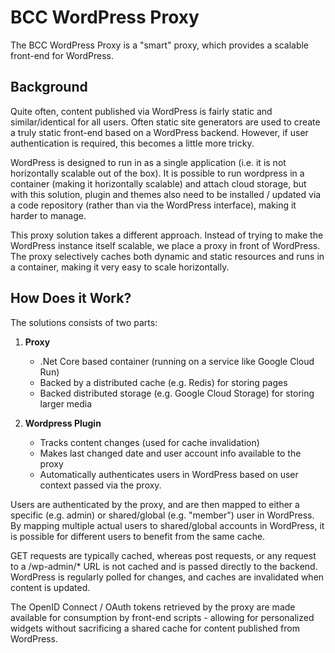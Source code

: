 # BCC WordPress Proxy

The BCC WordPress Proxy is a "smart" proxy, which provides a scalable front-end for WordPress.

## Background
Quite often, content published via WordPress is fairly static and similar/identical for all users. Often static site generators are used to create a truly static front-end based on a WordPress backend. However, if user authentication is required, this becomes a little more tricky.

WordPress is designed to run in as a single application (i.e. it is not horizontally scalable out of the box). It is possible to run wordpress in a container (making it horizontally scalable) and attach cloud storage, but with this solution, plugin and themes also need to be installed / updated via a code repository (rather than via the WordPress interface), making it harder to manage.

This proxy solution takes a different approach. Instead of trying to make the WordPress instance itself scalable, we place a proxy in front of WordPress. The proxy selectively caches both dynamic and static resources and runs in a container, making it very easy to scale horizontally.

## How Does it Work?
The solutions consists of two parts:

1. **Proxy** 
   *  .Net Core based container (running on a service like Google Cloud Run)
   *  Backed by a distributed cache (e.g. Redis) for storing pages 
   *  Backed distributed storage (e.g. Google Cloud Storage) for storing larger media

2. **Wordpress Plugin**
   * Tracks content changes (used for cache invalidation)
   * Makes last changed date and user account info available to the proxy
   * Automatically authenticates users in WordPress based on user context passed via the proxy.

Users are authenticated by the proxy, and are then mapped to either a specific (e.g. admin) or shared/global (e.g. "member") user in WordPress. By mapping multiple actual users to  shared/global accounts in WordPress, it is possible for different users to benefit from the same cache.

GET requests are typically cached, whereas post requests, or any request to a /wp-admin/* URL is not cached and is passed directly to the backend. WordPress is regularly polled for changes, and caches are invalidated when content is updated.

The OpenID Connect / OAuth tokens retrieved by the proxy are made available for consumption by front-end scripts - allowing for personalized widgets without sacrificing a shared cache for content published from WordPress.

